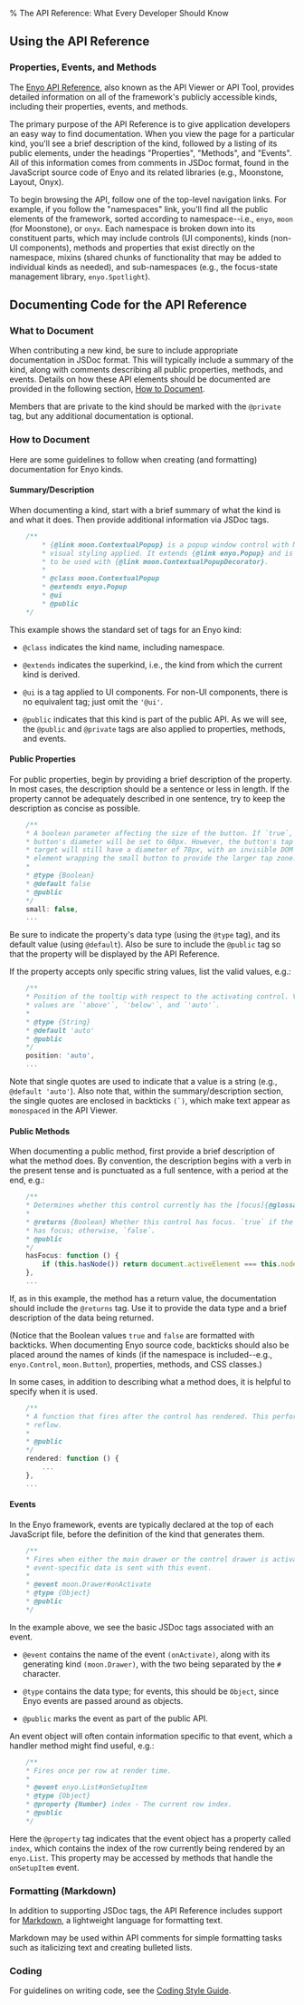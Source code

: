 % The API Reference: What Every Developer Should Know

## Using the API Reference

### Properties, Events, and Methods

The [Enyo API Reference]($api/), also known as the API Viewer or API Tool,
provides detailed information on all of the framework's publicly accessible
kinds, including their properties, events, and methods.

The primary purpose of the API Reference is to give application developers an
easy way to find documentation.  When you view the page for a particular kind,
you'll see a brief description of the kind, followed by a listing of its public
elements, under the headings "Properties", "Methods", and "Events".  All of this
information comes from comments in JSDoc format, found in the JavaScript source
code of Enyo and its related libraries (e.g., Moonstone, Layout, Onyx).

To begin browsing the API, follow one of the top-level navigation links.  For
example, if you follow the "namespaces" link, you'll find all the public
elements of the framework, sorted according to namespace--i.e., `enyo`, `moon`
(for Moonstone), or `onyx`.  Each namespace is broken down into its constituent
parts, which may include controls (UI components), kinds (non-UI components),
methods and properties that exist directly on the namespace, mixins (shared
chunks of functionality that may be added to individual kinds as needed), and
sub-namespaces (e.g., the focus-state management library, `enyo.Spotlight`).

## Documenting Code for the API Reference

### What to Document

When contributing a new kind, be sure to include appropriate documentation in
JSDoc format.  This will typically include a summary of the kind, along with
comments describing all public properties, methods, and events.  Details on how
these API elements should be documented are provided in the following section,
[How to Document](#how-to-document).

Members that are private to the kind should be marked with the `@private` tag,
but any additional documentation is optional.

### How to Document

Here are some guidelines to follow when creating (and formatting) documentation
for Enyo kinds.

#### Summary/Description

When documenting a kind, start with a brief summary of what the kind is and what
it does.  Then provide additional information via JSDoc tags.

```javascript
    /**
        * {@link moon.ContextualPopup} is a popup window control with Moonstone
        * visual styling applied. It extends {@link enyo.Popup} and is designed
        * to be used with {@link moon.ContextualPopupDecorator}.
        *
        * @class moon.ContextualPopup
        * @extends enyo.Popup
        * @ui
        * @public
    */
```

This example shows the standard set of tags for an Enyo kind:

* `@class` indicates the kind name, including namespace.

* `@extends` indicates the superkind, i.e., the kind from which the current kind
    is derived.

* `@ui` is a tag applied to UI components.  For non-UI components, there is no
    equivalent tag; just omit the `'@ui'`.

* `@public` indicates that this kind is part of the public API.  As we will see,
    the `@public` and `@private` tags are also applied to properties, methods,
    and events.

#### Public Properties

For public properties, begin by providing a brief description of the property.
In most cases, the description should be a sentence or less in length.  If the
property cannot be adequately described in one sentence, try to keep the
description as concise as possible.

```javascript
    /**
    * A boolean parameter affecting the size of the button. If `true`, the
    * button's diameter will be set to 60px. However, the button's tap
    * target will still have a diameter of 78px, with an invisible DOM
    * element wrapping the small button to provide the larger tap zone.
    *
    * @type {Boolean}
    * @default false
    * @public
    */
    small: false,
    ...
```

Be sure to indicate the property's data type (using the `@type` tag), and its
default value (using `@default`).  Also be sure to include the `@public` tag so
that the property will be displayed by the API Reference.

If the property accepts only specific string values, list the valid values, e.g.:

```javascript
    /**
    * Position of the tooltip with respect to the activating control. Valid
    * values are `'above'`, `'below'`, and `'auto'`.
    *
    * @type {String}
    * @default 'auto'
    * @public
    */
    position: 'auto',
    ...
```

Note that single quotes are used to indicate that a value is a string (e.g.,
`@default 'auto'`).  Also note that, within the summary/description section, the
single quotes are enclosed in backticks ``(`)``, which make text appear as
`monospaced` in the API Viewer.

#### Public Methods

When documenting a public method, first provide a brief description of what the
method does.  By convention, the description begins with a verb in the present
tense and is punctuated as a full sentence, with a period at the end, e.g.:

```javascript
    /**
    * Determines whether this control currently has the [focus]{@glossary focus}.
    *
    * @returns {Boolean} Whether this control has focus. `true` if the control
    * has focus; otherwise, `false`.
    * @public
    */
    hasFocus: function () {
        if (this.hasNode()) return document.activeElement === this.node;
    },
    ...
```

If, as in this example, the method has a return value, the documentation should
include the `@returns` tag.  Use it to provide the data type and a brief
description of the data being returned.

(Notice that the Boolean values `true` and `false` are formatted with backticks.
When documenting Enyo source code, backticks should also be placed around the
names of kinds (if the namespace is included--e.g., `enyo.Control`,
`moon.Button`), properties, methods, and CSS classes.)

In some cases, in addition to describing what a method does, it is helpful to
specify when it is used.

```javascript
    /**
    * A function that fires after the control has rendered. This performs a
    * reflow.
    *
    * @public
    */
    rendered: function () {
        ...
    },
    ...
```

#### Events

In the Enyo framework, events are typically declared at the top of each
JavaScript file, before the definition of the kind that generates them.

```javascript
    /**
    * Fires when either the main drawer or the control drawer is activated. No
    * event-specific data is sent with this event.
    *
    * @event moon.Drawer#onActivate
    * @type {Object}
    * @public
    */
```

In the example above, we see the basic JSDoc tags associated with an event.

* `@event` contains the name of the event `(onActivate)`, along with its
    generating kind `(moon.Drawer)`, with the two being separated by the `#`
    character.

* `@type` contains the data type; for events, this should be `Object`, since
    Enyo events are passed around as objects.

* `@public` marks the event as part of the public API.

An event object will often contain information specific to that event, which a
handler method might find useful, e.g.:

```javascript
    /**
    * Fires once per row at render time.
    *
    * @event enyo.List#onSetupItem
    * @type {Object}
    * @property {Number} index - The current row index.
    * @public
    */
```

Here the `@property` tag indicates that the event object has a property called
`index`, which contains the index of the row currently being rendered by an
`enyo.List`.  This property may be accessed by methods that handle the
`onSetupItem` event.

### Formatting (Markdown)

In addition to supporting JSDoc tags, the API Reference includes support for
[Markdown](http://daringfireball.net/projects/markdown/), a lightweight
language for formatting text.

Markdown may be used within API comments for simple formatting tasks such as
italicizing text and creating bulleted lists.

### Coding

For guidelines on writing code, see the [Coding Style Guide](style-guide.html).
